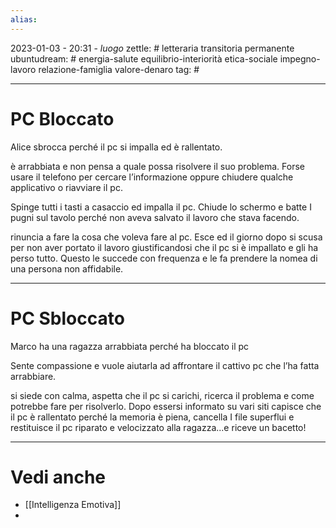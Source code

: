 ```yaml
---
alias: 
---
```

2023-01-03 - 20:31 - *luogo*
zettle: # letteraria transitoria permanente
ubuntudream: # energia-salute equilibrio-interiorità etica-sociale impegno-lavoro relazione-famiglia valore-denaro 
tag: #

---
# PC Bloccato
Alice sbrocca perché il pc si impalla ed è rallentato.

è arrabbiata e non pensa a quale possa risolvere il suo problema. Forse usare il telefono per cercare l’informazione oppure chiudere qualche applicativo o riavviare il pc.

Spinge tutti i tasti a casaccio ed impalla il pc. Chiude lo schermo e batte I pugni sul tavolo perché non aveva salvato il lavoro che stava facendo.

rinuncia a fare la cosa che voleva fare al pc. Esce ed il giorno dopo si scusa per non aver portato il lavoro giustificandosi che il pc si è impallato e gli ha perso tutto. Questo le succede con frequenza e le fa prendere la nomea di una persona non affidabile.

  

---

# PC Sbloccato

Marco ha una ragazza arrabbiata perché ha bloccato il pc

Sente compassione e vuole aiutarla ad affrontare il cattivo pc che l’ha fatta arrabbiare.

si siede con calma, aspetta che il pc si carichi, ricerca il problema e come potrebbe fare per risolverlo. Dopo essersi informato su vari siti capisce che il pc è rallentato perché la memoria è piena, cancella I file superflui e restituisce il pc riparato e velocizzato alla ragazza...e riceve un bacetto!




---
# Vedi anche
- [[Intelligenza Emotiva]]
- 